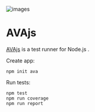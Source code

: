 ![images](https://user-images.githubusercontent.com/1257048/84934587-ecfc2600-b0ad-11ea-8d42-1f76e0ba1e84.png)

# AVAjs

[AVAjs](https://github.com/avajs/ava) is a test runner for Node.js .

Create app:

    npm init ava

Run tests:

    npm test
    npm run coverage
    npm run report
